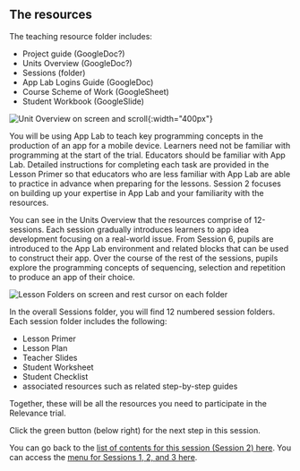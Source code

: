 ## The resources

The teaching resource folder includes:
+ Project guide (GoogleDoc?)
+ Units Overview (GoogleDoc?)
+ Sessions (folder)
+ App Lab Logins Guide (GoogleDoc)
+ Course Scheme of Work (GoogleSheet)
+ Student Workbook (GoogleSlide)

![Unit Overview on screen and scroll](images/Relevance-AccessMainFolder.png){:width="400px"}

You will be using App Lab to teach key programming concepts in the production of an app for a mobile device. Learners need not be familiar with programming at the start of the trial. Educators should be familiar with App Lab. Detailed instructions for completing each task are provided in the Lesson Primer so that educators who are less familiar with App Lab are able to practice in advance when preparing for the lessons. Session 2 focuses on building up your expertise in App Lab and your familiarity with the resources.

You can see in the Units Overview that the resources comprise of 12-sessions. Each session gradually introduces learners to app idea development focusing on a real-world issue. From Session 6, pupils are introduced to the App Lab environment and related blocks that can be used to construct their app. Over the course of the rest of the sessions, pupils explore the programming concepts of sequencing, selection and repetition to produce an app of their choice.

![Lesson Folders on screen and rest cursor on each folder](images/Relevance-LessonFolderAccess.gif)

In the overall Sessions folder, you will find 12 numbered session folders. Each session folder includes the following:
+ Lesson Primer
+ Lesson Plan
+ Teacher Slides
+ Student Worksheet
+ Student Checklist 
+ associated resources such as related step-by-step guides 

Together, these will be all the resources you need to participate in the Relevance trial.

Click the green button (below right) for the next step in this session.

You can go back to the [list of contents for this session (Session 2) here](https://projects.raspberrypi.org/en/projects/Year8-RelevanceTraining-Part2-GBICi4).
You can access the [menu for Sessions 1, 2, and 3 here](https://projects.raspberrypi.org/en/pathways/year8-relevancetraining-gbici4).
